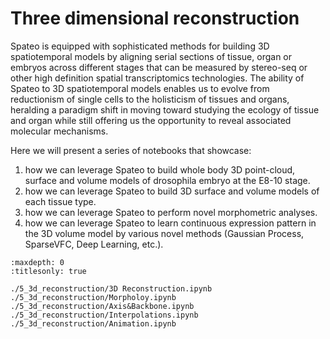# Three dimensional reconstruction

Spateo is equipped with sophisticated methods for building 3D spatiotemporal models by aligning serial sections of
tissue, organ or embryos across different stages that can be measured by stereo-seq or other high definition spatial
transcriptomics technologies. The ability of Spateo to 3D spatiotemporal models enables us to evolve from reductionism
of single cells to the holisticism of tissues and organs, heralding a paradigm shift in moving toward studying the
ecology of tissue and organ while still offering us the opportunity to reveal associated molecular mechanisms.

Here we will present a series of notebooks that showcase:

1. how we can leverage Spateo to build whole body 3D point-cloud, surface and volume models of drosophila embryo at the E8-10 stage.
2. how we can leverage Spateo to build 3D surface and volume models of each tissue type.
3. how we can leverage Spateo to perform novel morphometric analyses.
4. how we can leverage Spateo to learn continuous expression pattern in the 3D volume model by various novel methods (Gaussian Process, SparseVFC, Deep Learning, etc.).

```{toctree}
:maxdepth: 0
:titlesonly: true

./5_3d_reconstruction/3D Reconstruction.ipynb
./5_3d_reconstruction/Morpholoy.ipynb
./5_3d_reconstruction/Axis&Backbone.ipynb
./5_3d_reconstruction/Interpolations.ipynb
./5_3d_reconstruction/Animation.ipynb
```